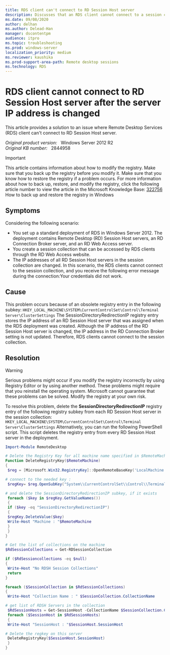 ```yaml
---
title: RDS client can't connect to RD Session Host server
description: Discusses that an RDS client cannot connect to a session collection if the IP addresses of RD Session Host servers in the collection are changed. Provides a resolution for this problem.
ms.date: 09/08/2020
author: delhan
ms.author: Delead-Han
manager: dscontentpm
audience: itpro
ms.topic: troubleshooting
ms.prod: windows-server
localization_priority: medium
ms.reviewer: kaushika
ms.prod-support-area-path: Remote desktop sessions
ms.technology: RDS
---
```

# RDS client cannot connect to RD Session Host server after the server IP address is changed

This article provides a solution to an issue where Remote Desktop Services (RDS) client can't connect to RD Session Host server.

_Original product version:_ &nbsp; Windows Server 2012 R2  
_Original KB number:_ &nbsp; 2844958

> [!IMPORTANT]
> This article contains information about how to modify the registry. Make sure that you back up the registry before you modify it. Make sure that you know how to restore the registry if a problem occurs. For more information about how to back up, restore, and modify the registry, click the following article number to view the article in the Microsoft Knowledge Base: [322756](https://support.microsoft.com/help/322756) How to back up and restore the registry in Windows

## Symptoms

Considering the following scenario:

- You set up a standard deployment of RDS in Windows Server 2012. The deployment contains Remote Desktop (RD) Session Host servers, an RD Connection Broker server, and an RD Web Access server.
- You create a session collection that can be accessed by RDS clients through the RD Web Access website.
- The IP addresses of all RD Session Host servers in the session collection are changed. In this scenario, the RDS clients cannot connect to the session collection, and you receive the following error message during the connection:Your credentials did not work.

## Cause

This problem occurs because of an obsolete registry entry in the following subkey: `HKEY_LOCAL_MACHINE\SYSTEM\CurrentControlSet\Control\Terminal Server\ClusterSettings` 
The SessionDirectoryRedirectionIP registry entry stores the IP address of an RD Session Host server that was assigned when the RDS deployment was created. Although the IP address of the RD Session Host server is changed, the IP address in the RD Connection Broker setting is not updated. Therefore, RDS clients cannot connect to the session collection.

## Resolution

> [!WARNING]
> Serious problems might occur if you modify the registry incorrectly by using Registry Editor or by using another method. These problems might require that you reinstall the operating system. Microsoft cannot guarantee that these problems can be solved. Modify the registry at your own risk.

To resolve this problem, delete the **SessionDirectoryRedirectionIP** registry entry of the following registry subkey from each RD Session Host server in the session collection: `HKEY_LOCAL_MACHINE\SYSTEM\CurrentControlSet\Control\Terminal Server\ClusterSettings` 
Alternatively, you can run the following PowerShell script. This script deletes the registry entry from every RD Session Host server in the deployment.

```powershell
Import-Module RemoteDesktop

# Delete the Registry Key for all machine name specified in $RemoteMachine
Function DeleteRegistryKey($RemoteMachine)
{
 $reg = [Microsoft.Win32.RegistryKey]::OpenRemoteBaseKey('LocalMachine', $RemoteMachine)

# connect to the needed key : 
 $regKey= $reg.OpenSubKey("System\\CurrentControlSet\\Control\\Terminal Server\\ClusterSettings", $true )

# and delete the SessionDirectoryRedirectionIP subkey, if it exists
 foreach ($key in $regKey.GetValueNames())
 { 
 if ($key -eq "SessionDirectoryRedirectionIP")
 {
 $regKey.DeleteValue($key) 
 Write-Host "Machine : "$RemoteMachine
 }
 }
}

# Get the list of collections on the machine
$RdSessionCollections = Get-RDSessionCollection 

if ($RdSessioncollections -eq $null)
{
 Write-Host "No RDSH Session Collections"
 return
}

foreach ($SessionCollection in $RdSessionCollections)
{
 Write-Host "Collection Name : " $SessionCollection.CollectionName

# get list of RDSH Servers in the collection
 $RdSessionHosts = Get-SessionHost -CollectionName $SessionCollection.CollectionName
 foreach ($SessionHost in $RdSessionHosts)
 {
 Write-Host "SessionHost : "$SessionHost.SessionHost

# Delete the regkey on this server
 DeleteRegistryKey($SessionHost.SessionHost)
 }
}
```
